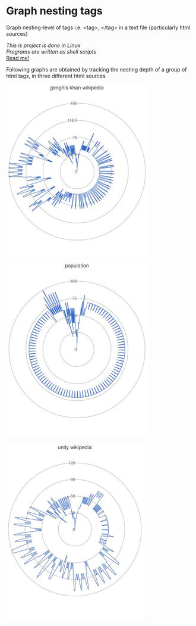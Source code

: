# Graph nesting tags
Graph nesting-level of tags i.e. &lt;tag>, &lt;/tag> in a text file (particularly html sources)

_This is project is done in Linux_  
_Programs are written as shell scripts_  
[Read me!](./UnixProjectDocument.pdf)

Following graphs are obtained by tracking the nesting depth of a group of html tags, in three different html sources

![](/picture/genghisKhanCircular.JPG)

![](/picture/population_circular.JPG)

![](/picture/unityCircular.JPG)
